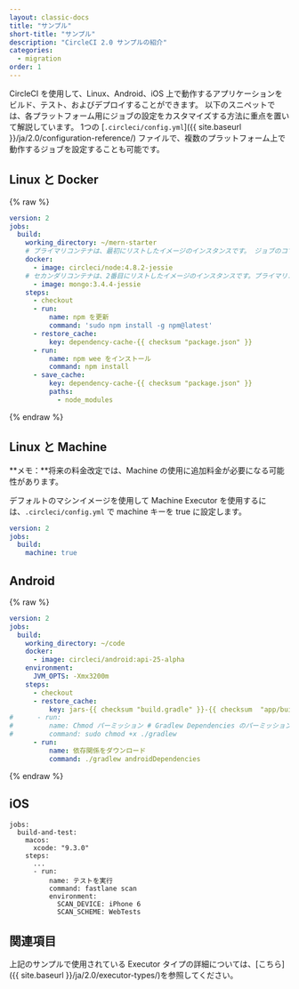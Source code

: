 ```yaml
---
layout: classic-docs
title: "サンプル"
short-title: "サンプル"
description: "CircleCI 2.0 サンプルの紹介"
categories:
  - migration
order: 1
---
```



CircleCI を使用して、Linux、Android、iOS 上で動作するアプリケーションをビルド、テスト、およびデプロイすることができます。 以下のスニペットでは、各プラットフォーム用にジョブの設定をカスタマイズする方法に重点を置いて解説しています。 1つの [`.circleci/config.yml`]({{ site.baseurl }}/ja/2.0/configuration-reference/) ファイルで、複数のプラットフォーム上で動作するジョブを設定することも可能です。

## Linux と Docker

{% raw %}

```yaml
version: 2
jobs:
  build:
    working_directory: ~/mern-starter
    # プライマリコンテナは、最初にリストしたイメージのインスタンスです。 ジョブのコマンドは、このコンテナ内で実行されます。
    docker:
      - image: circleci/node:4.8.2-jessie
    # セカンダリコンテナは、2番目にリストしたイメージのインスタンスです。プライマリコンテナ上に公開されているポートをローカルホストで利用できる共通ネットワーク内で実行されます。
      - image: mongo:3.4.4-jessie
    steps:
      - checkout
      - run:
          name: npm を更新
          command: 'sudo npm install -g npm@latest'
      - restore_cache:
          key: dependency-cache-{{ checksum "package.json" }}
      - run:
          name: npm wee をインストール
          command: npm install
      - save_cache:
          key: dependency-cache-{{ checksum "package.json" }}
          paths:
            - node_modules
```

{% endraw %}

## Linux と Machine

**メモ：**将来の料金改定では、Machine の使用に追加料金が必要になる可能性があります。

デフォルトのマシンイメージを使用して Machine Executor を使用するには、`.circleci/config.yml` で machine キーを true に設定します。

```yaml
version: 2
jobs:
  build:
    machine: true
```

## Android

{% raw %}

```yaml
version: 2
jobs:
  build:
    working_directory: ~/code
    docker:
      - image: circleci/android:api-25-alpha
    environment:
      JVM_OPTS: -Xmx3200m
    steps:
      - checkout
      - restore_cache:
          key: jars-{{ checksum "build.gradle" }}-{{ checksum  "app/build.gradle" }}
#      - run:
#         name: Chmod パーミッション # Gradlew Dependencies のパーミッションが失敗する場合は、これを使用します。
#         command: sudo chmod +x ./gradlew
      - run:
          name: 依存関係をダウンロード
          command: ./gradlew androidDependencies
```

{% endraw %}

## iOS

    jobs:
      build-and-test:
        macos:
          xcode: "9.3.0"
        steps:
          ...
          - run:
              name: テストを実行
              command: fastlane scan
              environment:
                SCAN_DEVICE: iPhone 6
                SCAN_SCHEME: WebTests
    
    

## 関連項目

上記のサンプルで使用されている Executor タイプの詳細については、[こちら]({{ site.baseurl }}/ja/2.0/executor-types/)を参照してください。